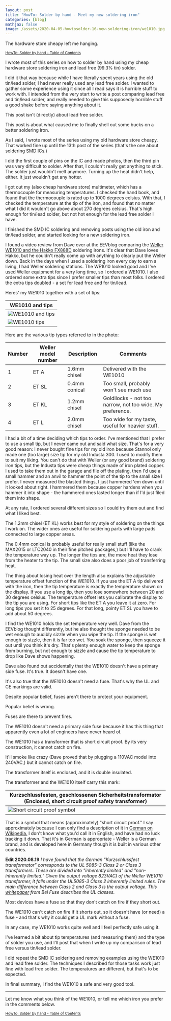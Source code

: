 ```yaml
---
layout: post
title: "HowTo: Solder by hand - Meet my new soldering iron"
categories: [blog]
mathjax: false
image: /assets/2020-04-05-howtosolder-16-new-soldering-iron/we1010.jpg
---  
```

The hardware store cheapy left me hanging.

<sub>[HowTo: Solder by hand - Table of Contents](howtosolder-toc)</sub>

I wrote most of this series on how to solder by hand using my cheap hardware store soldering iron and lead free (99.3% tin) solder.  

I did it that way because while I have literally spent years using the old tin/lead solder, I had never really used any lead free solder.  I wanted to gather some experience using it since all I read says it is horrible stuff to work with.  I intended from the very start to write a post comparing lead free and tin/lead solder, and really needed to give this supposedly horrible stuff a good shake before saying anything about it.

This post isn't (directly) about lead free solder.

This post is about what caused me to finally shell out some bucks on a better soldering iron.

As I said, I wrote most of the series using my old hardware store cheapy.  That worked fine up until the 13th post of the series (that's the one about soldering SMD ICs.)

I did the first couple of pins on the IC and made photos, then the third pin was very difficult to solder.  After that, I couldn't really get anything to stick.  The solder just wouldn't melt anymore.  Turning up the heat didn't help, either.  It just wouldn't get any hotter.

I got out my (also cheap hardware store) multimeter, which has a thermocouple for measuring temperatures.  I checked the hand book, and found that the thermocouple is rated up to 1000 degrees celsius.  With that, I checked the temperature at the tip of the iron, and found that no matter what I did it wouldn't go above about 270 degrees celsius.  That's high enough for tin/lead solder, but not hot enough for the lead free solder I have.

I finished the SMD IC soldering and removing posts using the old iron and tin/lead solder, and started looking for a new soldering iron.

I found a video review from Dave over at the EEVblog comparing the [Weller WE1010 and the Hakko FX888D](https://www.youtube.com/watch?v=tlKg6rSMPEs) soldering irons.  It's clear that Dave loves Hakko, but he couldn't really come up with anything to clearly put the Weller down.  Back in the days when I used a soldering iron every day to earn a living, I had Weller soldering stations.  The WE1010 looked good and I've used Weller equipment for a very long time, so I ordered a WE1010.  I also ordered some extra tips since I prefer smaller tips than most folks.  I ordered the extra tips doubled - a set for lead free and for tin/lead.

Heres' my WE1010 together with a set of tips:

|WE1010 and tips|
|--------|
|![WE1010 and tips](/assets/2020-04-05-howtosolder-16-new-soldering-iron/we1010.jpg)|
|![WE1010 tips](/assets/2020-04-05-howtosolder-16-new-soldering-iron/tips.jpg)|

Here are the various tip types referred to in the photo:

|Number|Weller model number|Description|Comments|
|------|-------------------|-----------|--------|
|1     |ET A               |1.6mm chisel|Delivered with the WE1010|
|2     |ET SL              |0.4mm conical|Too small, probably won't see much use|
|3     |ET KL              |1.2mm chisel|Goldilocks - not too narrow, not too wide.  My preference.|
|4     |ET L               |2.0mm chisel|Too wide for my taste, useful for heavier stuff.|

I had a bit of a time deciding which tips to order.  I've mentioned that I prefer to use a small tip, but I never came out and said what size.  That's for a very good reason:  I never bought fine tips for my old iron because Stannol only made one (too large) size tip for my old Industa 300.  I used to modify them to suit my liking.  You can't do that with Weller (or any good brand) soldering iron tips, but the Industa tips were cheap things made of iron plated copper.  I used to take them out in the garage and file off the plating, then I'd use a small hammer and an anvil to hammer the point of the tip to the small size I prefer.  I never measured the blasted things, I just hammered 'em down until it looked about right.  I hammered them because copper hardens when you hammer it into shape - the hammered ones lasted longer than if I'd just filed them into shape.

At any rate, I ordered several different sizes so I could try them out and find what I liked best.

The 1.2mm chisel (ET KL) works best for my style of soldering on the things I work on.  The wider ones are useful for soldering parts with large pads connected to large copper areas.

The 0.4mm conical is probably useful for really small stuff (like the MAX2015 or LTC2040 in their fine pitched packages,) but I'll have to crank the temperature way up.  The longer the tips are, the more heat they lose from the heater to the tip.  The small size also does a poor job of transferring heat.

The thing about losing heat over the length also explains the adjustable temperature offset function of the WE1010.  If you use the ET A tip delivered with the iron, then the tip temperature is exactly the temperature shown on the display.  If you use a long tip, then you lose somewhere between 20 and 30 degrees celsius.  The temperature offset lets you calibrate the display to the tip you are using.  For short tips like the ET A you leave it at zero.  For long tips you set it to 25 degrees. For that long, pointy ET SL you have to add about 50 degrees.

I find the WE1010 holds the set temperature very well.  Dave from the EEVblog thought differently, but he also thought the sponge needed to be wet enough to audibly sizzle when you wipe the tip.  If the sponge is wet enough to sizzle, then it is far too wet.  You soak the sponge, then squeeze it out until you think it's dry.  That's plenty enough water to keep the sponge from burning, but not enough to sizzle and cause the tip temperature to drop like Dave shows happening.

Dave also found out accidentally that the WE1010 doesn't have a primary side fuse.  It's true.  It doesn't have one.

It's also true that the WE1010 doesn't need a fuse.  That's why the UL and CE markings are valid.

Despite popular belief, fuses aren't there to protect your equipment.

Popular belief is wrong.

Fuses are there to prevent fires.

The WE1010 doesn't need a primary side fuse because it has this thing that apparently even a lot of engineers have never heard of.

The WE1010 has a transformer that is short circuit proof.  By its very construction, it cannot catch on fire.

It'll smoke like crazy (Dave proved that by plugging a 110VAC model into 240VAC,) but it cannot catch on fire.

The transformer itself is enclosed, and it is double insulated.

The transformer and the WE1010 itself carry this mark:

|Kurzschlussfesten, geschlossenen Sicherheits­transformator (Enclosed, short circuit proof safety transformer) |
|--------|
|![Short circuit proof symbol](/assets/2020-04-05-howtosolder-16-new-soldering-iron/safety.png)|

That is a symbol that means (approximately) "short circuit proof."  I say approximately because I can only find a description of it in [German on Wikipedia.](https://de.wikipedia.org/wiki/Sicherheitstransformator)  I don't know what you'd call it in English, and have had no luck tracking it down.  That it's in German is appropriate - Weller is a German brand, and is developed here in Germany though it is built in various other countries.

**Edit 2020.08.19**
*I have found that the German "Kurzschlussfest transformator" corresponds to the UL 5085-3 Class 2 or Class 3 transformers.  These are divided into "inherently limited" and "non-inherently limited."  Given the output voltage 823VAC) of the Weller WE1010 transformer, it falls under the UL5085-3 Class 2 inherently limited rules.  The main difference between Class 2 and Class 3 is the output voltage.  This [whitepaper](/assets/2020-04-05-howtosolder-16-new-soldering-iron/wp-ST-Class-vs-Class.pdf) from Bel Fuse describes the UL classes.*

Most devices have a fuse so that they don't catch on fire if they short out.

The WE1010 can't catch on fire if it shorts out, so it doesn't have (or need) a fuse - and that's why it could get a UL mark without a fuse.

In any case, my WE1010 works quite well and I feel perfectly safe using it.

I've learned a bit about tip temperatures (and measuring them) and the type of solder you use, and I'll post that when I write up my comparison of lead free versus tin/lead solder.

I did repeat the SMD IC soldering and removing examples using the WE1010 and lead free solder.  The techniques I described for those tasks work just fine with lead free solder.  The temperatures are different, but that's to be expected.

In final summary, I find the WE1010 a safe and very good tool.

------------

Let me know what you think of the WE1010, or tell me which iron you prefer in the comments below.

<sub>[HowTo: Solder by hand - Table of Contents](howtosolder-toc)</sub>
